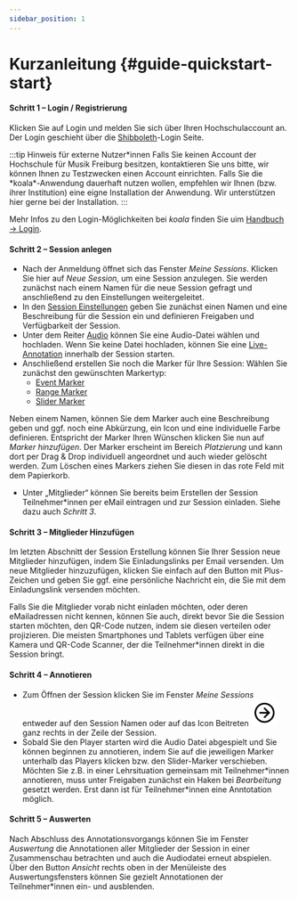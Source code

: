 ```yaml
---
sidebar_position: 1
---
```


# Kurzanleitung {#guide-quickstart-start}

#### Schritt 1 – Login / Registrierung

Klicken Sie auf Login und melden Sie sich über Ihren Hochschulaccount an. Der Login geschieht über die [Shibboleth](/docs/terms/Shibboleth.md)-Login Seite.

:::tip Hinweis für externe Nutzer*innen
Falls Sie keinen Account der Hochschule für Musik Freiburg besitzen, kontaktieren Sie uns bitte, wir können Ihnen zu Testzwecken einen Account einrichten. Falls Sie die *koala\*-Anwendung dauerhaft nutzen wollen, empfehlen wir Ihnen (bzw. ihrer Institution) eine eigne Installation der Anwendung. Wir unterstützen hier gerne bei der Installation.
:::

Mehr Infos zu den Login-Möglichkeiten bei _koala_ finden Sie uim [Handbuch -> Login](/docs/guide/02-Handbuch/01-login.md).

#### Schritt 2 – Session anlegen

- Nach der Anmeldung öffnet sich das Fenster _Meine Sessions_. Klicken Sie hier auf _Neue Session_, um eine Session anzulegen. Sie werden zunächst nach einem Namen für die neue Session gefragt und anschließend zu den Einstellungen weitergeleitet.
- In den [Session Einstellungen](/docs/guide/02-Handbuch/02-Session%20anlegen/01-Sessioneinstellungen.md) geben Sie zunächst einen Namen und eine Beschreibung für die Session ein und definieren Freigaben und Verfügbarkeit der Session.
- Unter dem Reiter [Audio](/docs/terms/Audio.md) können Sie eine Audio-Datei wählen und hochladen. Wenn Sie keine Datei hochladen, können Sie eine [Live-Annotation](/docs/terms/Live-Annotation.md) innerhalb der Session starten.
- Anschließend erstellen Sie noch die Marker für Ihre Session:
  Wählen Sie zunächst den gewünschten Markertyp:
  - [Event Marker](/docs/terms/Event-Marker.md)
  - [Range Marker](/docs/terms/Range-Marker.md)
  - [Slider Marker](/docs/terms/Slider-Marker.md)

Neben einem Namen, können Sie dem Marker auch eine Beschreibung geben und ggf. noch eine Abkürzung, ein Icon und eine individuelle Farbe definieren. Entspricht der Marker Ihren Wünschen klicken Sie nun auf _Marker hinzufügen_. Der Marker erscheint im Bereich _Platzierung_ und kann dort per Drag & Drop individuell angeordnet und auch wieder gelöscht werden. Zum Löschen eines Markers ziehen Sie diesen in das rote Feld mit dem Papierkorb.

- Unter „Mitglieder“ können Sie bereits beim Erstellen der Session Teilnehmer\*innen per eMail eintragen und zur Session einladen. Siehe dazu auch _Schritt 3_.

#### Schritt 3 – Mitglieder Hinzufügen

Im letzten Abschnitt der Session Erstellung können Sie Ihrer Session neue Mitglieder hinzufügen, indem Sie Einladungslinks per Email versenden. Um neue Mitglieder hinzuzufügen, klicken Sie einfach auf den Button mit Plus-Zeichen und geben Sie ggf. eine persönliche Nachricht ein, die Sie mit dem Einladungslink versenden möchten.

Falls Sie die Mitglieder vorab nicht einladen möchten, oder deren eMailadressen nicht kennen, können Sie auch, direkt bevor Sie die Session starten möchten, den QR-Code nutzen, indem sie diesen verteilen oder projizieren. Die meisten Smartphones und Tablets verfügen über eine Kamera und QR-Code Scanner, der die Teilnehmer\*innen direkt in die Session bringt.

#### Schritt 4 – Annotieren

- Zum Öffnen der Session klicken Sie im Fenster _Meine Sessions_ entweder auf den Session Namen oder auf das Icon Beitreten ![icon](../../static/img/arrow-circle-right.svg) ganz rechts in der Zeile der Session.
- Sobald Sie den Player starten wird die Audio Datei abgespielt und Sie können beginnen zu annotieren, indem Sie auf die jeweiligen Marker unterhalb das Players klicken bzw. den Slider-Marker verschieben. Möchten Sie z.B. in einer Lehrsituation gemeinsam mit Teilnehmer\*innen annotieren, muss unter Freigaben zunächst ein Haken bei _Bearbeitung_ gesetzt werden. Erst dann ist für Teilnehmer\*innen eine Anntotation möglich.

#### Schritt 5 – Auswerten

Nach Abschluss des Annotationsvorgangs können Sie im Fenster _Auswertung_ die Annotationen aller Mitglieder der Session in einer Zusammenschau betrachten und auch die Audiodatei erneut abspielen. Über den Button _Ansicht_ rechts oben in der Menüleiste des Auswertungsfensters können Sie gezielt Annotationen der Teilnehmer\*innen ein- und ausblenden.

